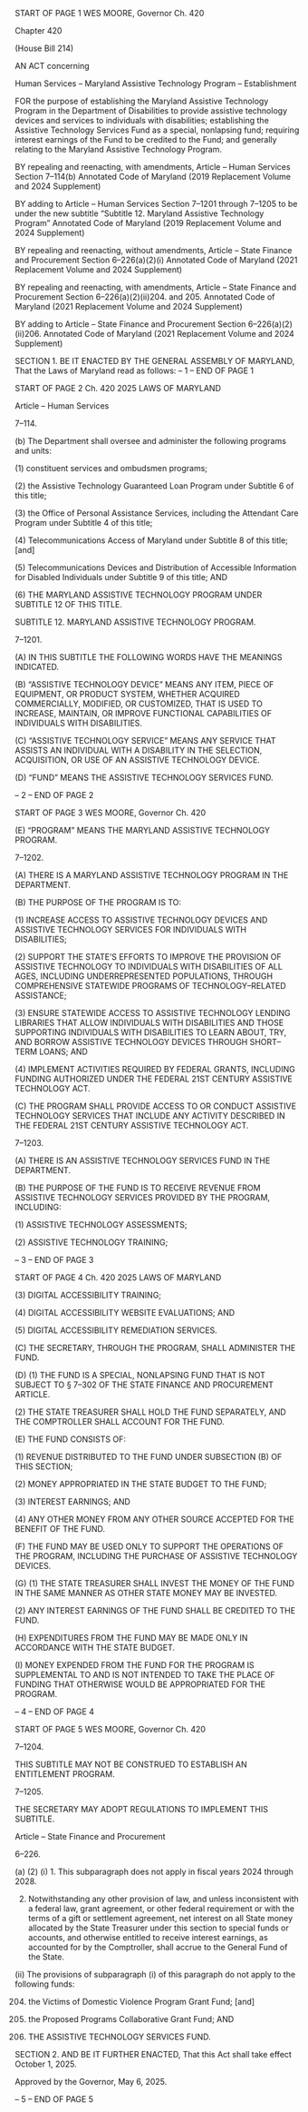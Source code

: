 START OF PAGE 1
WES MOORE, Governor Ch. 420

Chapter 420

(House Bill 214)

AN ACT concerning

Human Services – Maryland Assistive Technology Program – Establishment

FOR the purpose of establishing the Maryland Assistive Technology Program in the
Department of Disabilities to provide assistive technology devices and services to
individuals with disabilities; establishing the Assistive Technology Services Fund as
a special, nonlapsing fund; requiring interest earnings of the Fund to be credited to
the Fund; and generally relating to the Maryland Assistive Technology Program.

BY repealing and reenacting, with amendments,
Article – Human Services
Section 7–114(b)
Annotated Code of Maryland
(2019 Replacement Volume and 2024 Supplement)

BY adding to
Article – Human Services
Section 7–1201 through 7–1205 to be under the new subtitle “Subtitle 12. Maryland
Assistive Technology Program”
Annotated Code of Maryland
(2019 Replacement Volume and 2024 Supplement)

BY repealing and reenacting, without amendments,
Article – State Finance and Procurement
Section 6–226(a)(2)(i)
Annotated Code of Maryland
(2021 Replacement Volume and 2024 Supplement)

BY repealing and reenacting, with amendments,
Article – State Finance and Procurement
Section 6–226(a)(2)(ii)204. and 205.
Annotated Code of Maryland
(2021 Replacement Volume and 2024 Supplement)

BY adding to
Article – State Finance and Procurement
Section 6–226(a)(2)(ii)206.
Annotated Code of Maryland
(2021 Replacement Volume and 2024 Supplement)

SECTION 1. BE IT ENACTED BY THE GENERAL ASSEMBLY OF MARYLAND,
That the Laws of Maryland read as follows:
– 1 –
END OF PAGE 1

START OF PAGE 2
Ch. 420 2025 LAWS OF MARYLAND

Article – Human Services

7–114.

(b) The Department shall oversee and administer the following programs and
units:

(1) constituent services and ombudsmen programs;

(2) the Assistive Technology Guaranteed Loan Program under Subtitle 6
of this title;

(3) the Office of Personal Assistance Services, including the Attendant
Care Program under Subtitle 4 of this title;

(4) Telecommunications Access of Maryland under Subtitle 8 of this title;
[and]

(5) Telecommunications Devices and Distribution of Accessible
Information for Disabled Individuals under Subtitle 9 of this title; AND

(6) THE MARYLAND ASSISTIVE TECHNOLOGY PROGRAM UNDER
SUBTITLE 12 OF THIS TITLE.

SUBTITLE 12. MARYLAND ASSISTIVE TECHNOLOGY PROGRAM.

7–1201.

(A) IN THIS SUBTITLE THE FOLLOWING WORDS HAVE THE MEANINGS
INDICATED.

(B) “ASSISTIVE TECHNOLOGY DEVICE” MEANS ANY ITEM, PIECE OF
EQUIPMENT, OR PRODUCT SYSTEM, WHETHER ACQUIRED COMMERCIALLY,
MODIFIED, OR CUSTOMIZED, THAT IS USED TO INCREASE, MAINTAIN, OR IMPROVE
FUNCTIONAL CAPABILITIES OF INDIVIDUALS WITH DISABILITIES.

(C) “ASSISTIVE TECHNOLOGY SERVICE” MEANS ANY SERVICE THAT ASSISTS
AN INDIVIDUAL WITH A DISABILITY IN THE SELECTION, ACQUISITION, OR USE OF AN
ASSISTIVE TECHNOLOGY DEVICE.

(D) “FUND” MEANS THE ASSISTIVE TECHNOLOGY SERVICES FUND.

– 2 –
END OF PAGE 2

START OF PAGE 3
WES MOORE, Governor Ch. 420

(E) “PROGRAM” MEANS THE MARYLAND ASSISTIVE TECHNOLOGY
PROGRAM.

7–1202.

(A) THERE IS A MARYLAND ASSISTIVE TECHNOLOGY PROGRAM IN THE
DEPARTMENT.

(B) THE PURPOSE OF THE PROGRAM IS TO:

(1) INCREASE ACCESS TO ASSISTIVE TECHNOLOGY DEVICES AND
ASSISTIVE TECHNOLOGY SERVICES FOR INDIVIDUALS WITH DISABILITIES;

(2) SUPPORT THE STATE’S EFFORTS TO IMPROVE THE PROVISION OF
ASSISTIVE TECHNOLOGY TO INDIVIDUALS WITH DISABILITIES OF ALL AGES,
INCLUDING UNDERREPRESENTED POPULATIONS, THROUGH COMPREHENSIVE
STATEWIDE PROGRAMS OF TECHNOLOGY–RELATED ASSISTANCE;

(3) ENSURE STATEWIDE ACCESS TO ASSISTIVE TECHNOLOGY
LENDING LIBRARIES THAT ALLOW INDIVIDUALS WITH DISABILITIES AND THOSE
SUPPORTING INDIVIDUALS WITH DISABILITIES TO LEARN ABOUT, TRY, AND BORROW
ASSISTIVE TECHNOLOGY DEVICES THROUGH SHORT–TERM LOANS; AND

(4) IMPLEMENT ACTIVITIES REQUIRED BY FEDERAL GRANTS,
INCLUDING FUNDING AUTHORIZED UNDER THE FEDERAL 21ST CENTURY ASSISTIVE
TECHNOLOGY ACT.

(C) THE PROGRAM SHALL PROVIDE ACCESS TO OR CONDUCT ASSISTIVE
TECHNOLOGY SERVICES THAT INCLUDE ANY ACTIVITY DESCRIBED IN THE FEDERAL
21ST CENTURY ASSISTIVE TECHNOLOGY ACT.

7–1203.

(A) THERE IS AN ASSISTIVE TECHNOLOGY SERVICES FUND IN THE
DEPARTMENT.

(B) THE PURPOSE OF THE FUND IS TO RECEIVE REVENUE FROM ASSISTIVE
TECHNOLOGY SERVICES PROVIDED BY THE PROGRAM, INCLUDING:

(1) ASSISTIVE TECHNOLOGY ASSESSMENTS;

(2) ASSISTIVE TECHNOLOGY TRAINING;

– 3 –
END OF PAGE 3

START OF PAGE 4
Ch. 420 2025 LAWS OF MARYLAND

(3) DIGITAL ACCESSIBILITY TRAINING;

(4) DIGITAL ACCESSIBILITY WEBSITE EVALUATIONS; AND

(5) DIGITAL ACCESSIBILITY REMEDIATION SERVICES.

(C) THE SECRETARY, THROUGH THE PROGRAM, SHALL ADMINISTER THE
FUND.

(D) (1) THE FUND IS A SPECIAL, NONLAPSING FUND THAT IS NOT
SUBJECT TO § 7–302 OF THE STATE FINANCE AND PROCUREMENT ARTICLE.

(2) THE STATE TREASURER SHALL HOLD THE FUND SEPARATELY,
AND THE COMPTROLLER SHALL ACCOUNT FOR THE FUND.

(E) THE FUND CONSISTS OF:

(1) REVENUE DISTRIBUTED TO THE FUND UNDER SUBSECTION (B) OF
THIS SECTION;

(2) MONEY APPROPRIATED IN THE STATE BUDGET TO THE FUND;

(3) INTEREST EARNINGS; AND

(4) ANY OTHER MONEY FROM ANY OTHER SOURCE ACCEPTED FOR
THE BENEFIT OF THE FUND.

(F) THE FUND MAY BE USED ONLY TO SUPPORT THE OPERATIONS OF THE
PROGRAM, INCLUDING THE PURCHASE OF ASSISTIVE TECHNOLOGY DEVICES.

(G) (1) THE STATE TREASURER SHALL INVEST THE MONEY OF THE FUND
IN THE SAME MANNER AS OTHER STATE MONEY MAY BE INVESTED.

(2) ANY INTEREST EARNINGS OF THE FUND SHALL BE CREDITED TO
THE FUND.

(H) EXPENDITURES FROM THE FUND MAY BE MADE ONLY IN ACCORDANCE
WITH THE STATE BUDGET.

(I) MONEY EXPENDED FROM THE FUND FOR THE PROGRAM IS
SUPPLEMENTAL TO AND IS NOT INTENDED TO TAKE THE PLACE OF FUNDING THAT
OTHERWISE WOULD BE APPROPRIATED FOR THE PROGRAM.

– 4 –
END OF PAGE 4

START OF PAGE 5
WES MOORE, Governor Ch. 420

7–1204.

THIS SUBTITLE MAY NOT BE CONSTRUED TO ESTABLISH AN ENTITLEMENT
PROGRAM.

7–1205.

THE SECRETARY MAY ADOPT REGULATIONS TO IMPLEMENT THIS SUBTITLE.

Article – State Finance and Procurement

6–226.

(a) (2) (i) 1. This subparagraph does not apply in fiscal years 2024
through 2028.

2. Notwithstanding any other provision of law, and unless
inconsistent with a federal law, grant agreement, or other federal requirement or with the
terms of a gift or settlement agreement, net interest on all State money allocated by the
State Treasurer under this section to special funds or accounts, and otherwise entitled to
receive interest earnings, as accounted for by the Comptroller, shall accrue to the General
Fund of the State.

(ii) The provisions of subparagraph (i) of this paragraph do not apply
to the following funds:

204. the Victims of Domestic Violence Program Grant Fund;
[and]

205. the Proposed Programs Collaborative Grant Fund; AND

206. THE ASSISTIVE TECHNOLOGY SERVICES FUND.

SECTION 2. AND BE IT FURTHER ENACTED, That this Act shall take effect
October 1, 2025.

Approved by the Governor, May 6, 2025.

– 5 –
END OF PAGE 5